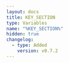 ```yaml
---
layout: docs
title: KEY_SECTION
type: Variables
name: "%KEY_SECTION%"
hidden: true
changelog:
  - type: Added
    version: v0.7.2
---
```

